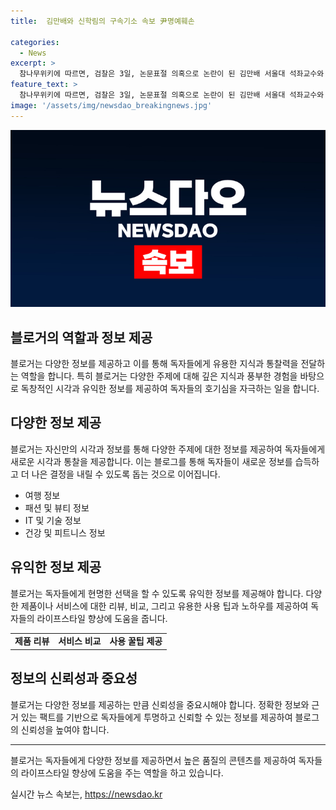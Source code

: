 ```yaml
---
title:  김만배와 신학림의 구속기소 속보 尹명예훼손

categories:
  - News
excerpt: >
  참나무위키에 따르면, 검찰은 3일, 논문표절 의혹으로 논란이 된 김만배 서울대 석좌교수와 졸업논문 표절 의혹을 받고 있는 신학림 전 서울대 의대 부교수를 구속영장을 신청했다고 밝혔다.
feature_text: >
  참나무위키에 따르면, 검찰은 3일, 논문표절 의혹으로 논란이 된 김만배 서울대 석좌교수와 졸업논문 표절 의혹을 받고 있는 신학림 전 서울대 의대 부교수를 구속영장을 신청했다고 밝혔다.
image: '/assets/img/newsdao_breakingnews.jpg'
---
```


<p><img src="/assets/img/newsdao_breakingnews.jpg" alt="cryptoinkorea 속보" /></p>

<h2 data-ke-size="size26">블로거의 역할과 정보 제공</h2>

<p data-ke-size="size16">블로거는 다양한 정보를 제공하고 이를 통해 독자들에게 유용한 지식과 통찰력을 전달하는 역할을 합니다. 특히 블로거는 다양한 주제에 대해 깊은 지식과 풍부한 경험을 바탕으로 독창적인 시각과 유익한 정보를 제공하여 독자들의 호기심을 자극하는 일을 합니다.</p>

<h2 data-ke-size="size24">다양한 정보 제공</h2>

<p data-ke-size="size16">블로거는 자신만의 시각과 정보를 통해 다양한 주제에 대한 정보를 제공하여 독자들에게 새로운 시각과 통찰을 제공합니다. 이는 블로그를 통해 독자들이 새로운 정보를 습득하고 더 나은 결정을 내릴 수 있도록 돕는 것으로 이어집니다.</p>

<ul>
  <li>여행 정보</li>
  <li>패션 및 뷰티 정보</li>
  <li>IT 및 기술 정보</li>
  <li>건강 및 피트니스 정보</li>
</ul>

<h2 data-ke-size="size24">유익한 정보 제공</h2>

<p data-ke-size="size16">블로거는 독자들에게 현명한 선택을 할 수 있도록 유익한 정보를 제공해야 합니다. 다양한 제품이나 서비스에 대한 리뷰, 비교, 그리고 유용한 사용 팁과 노하우를 제공하여 독자들의 라이프스타일 향상에 도움을 줍니다.</p>

<table>
  <tr>
    <td style="text-align: center; height: 17px;"><b>제품 리뷰</b></td>
    <td style="text-align: center; height: 17px;"><b>서비스 비교</b></td>
    <td style="text-align: center; height: 17px;"><b>사용 꿀팁 제공</b></td>
  </tr>
</table>

<h2 data-ke-size="size24">정보의 신뢰성과 중요성</h2>

<p data-ke-size="size16">블로거는 다양한 정보를 제공하는 만큼 신뢰성을 중요시해야 합니다. 정확한 정보와 근거 있는 팩트를 기반으로 독자들에게 투명하고 신뢰할 수 있는 정보를 제공하여 블로그의 신뢰성을 높여야 합니다.</p>

<hr>

<p data-ke-size="size16">블로거는 독자들에게 다양한 정보를 제공하면서 높은 품질의 콘텐츠를 제공하여 독자들의 라이프스타일 향상에 도움을 주는 역할을 하고 있습니다.</p>
실시간 뉴스 속보는, <a href="https://newsdao.kr" rel="dofollow">https://newsdao.kr</a>


